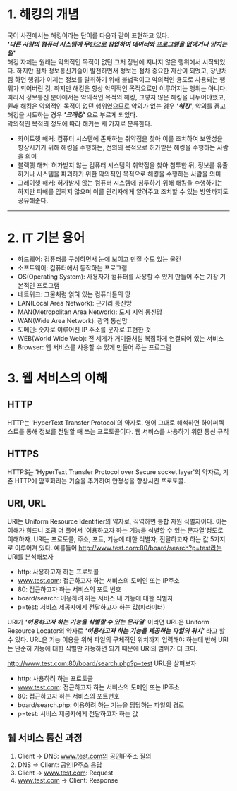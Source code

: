 # 1. 해킹의 개념
국어 사전에서는 해킹이라는 단어를 다음과 같이 표현하고 있다.<br>***'다른 사람의 컴퓨터 시스템에 무단으로 침입하여 데이터와 프로그램을 없애거나 망치는 말'***<br>
해킹 자체는 원래는 악의적인 목적이 없던 그저 장난에 지나지 않은 행위에서 시작되었다. 하지만 점차 정보통신기술이 발전하면서 정보는 점차 중요한 자산이 되었고, 장난처럼 하던 행위가 이제는 정보를 탈취하기 위해 불법적이고 악의적인 용도로 사용되는 행위가 되어버린 것. 하지만 해킹은 항상 악의적인 목적으로만 이루어지는 행위는 아니다. 따라서 정보통신 분야에서는 악의적인 목적의 해킹, 그렇지 않은 해킹을 나누어야했고, 원래 해킹은 악의적인 목적이 없던 행위였으므로 악의가 없는 경우 ***'해킹'***, 악의를 품고 해킹을 시도하는 경우 ***'크래킹'*** 으로 부르게 되었다.<br>
악의적인 목적의 정도에 따라 해커는 세 가지로 분류한다.
* 화이트햇 해커: 컴퓨터 시스템에 존재하는 취약점을 찾아 이를 조치하여 보안성을 향상시키기 위해 해킹을 수행하는, 선의의 목적으로 허가받은 해킹을 수행하는 사람을 의미
* 블랙햇 해커: 허가받지 않는 컴퓨터 시스템의 취약점을 찾아 침투한 뒤, 정보를 유출하거나 시스템을 파괴하기 위한 악의적인 목적으로 해킹을 수행하는 사람을 의미
* 그레이햇 해커: 허가받지 않는 컴퓨터 시스템에 침투하기 위해 해킹을 수행하기는 하지만 피해를 입히지 않으며 이를 관리자에게 알려주고 조치할 수 있는 방안까지도 공유해준다.
---
# 2. IT 기본 용어
* 하드웨어: 컴퓨터를 구성하면서 눈에 보이고 만질 수도 있는 물건
* 소프트웨어: 컴퓨터에서 동작하는 프로그램
* OS(Operating System): 사용자가 컴퓨터를 사용할 수 있게 만들어 주는 가장 기본적인 프로그램
* 네트워크: 그물처럼 얽혀 있는 컴퓨터들의 망
* LAN(Local Area Network): 근거리 통신망
* MAN(Metropolitan Area Network): 도시 지역 통신망
* WAN(Wide Area Network): 광역 통신망
* 도메인: 숫자로 이루어진 IP 주소를 문자로 표현한 것
* WEB(World Wide Web): 전 세계가 거미줄처럼 복잡하게 연결되어 있는 서비스
* Browser: 웹 서비스를 사용할 수 있게 만들어 주는 프로그램

# 3. 웹 서비스의 이해
## HTTP
HTTP는 'HyperText Transfer Protocol'의 약자로, 영어 그대로 해석하면 하이퍼텍스트를 통해 정보를 전달할 때 쓰는 프로토콜이다. 웹 서비스를 사용하기 위한 통신 규칙

## HTTPS
HTTPS는 'HyperText Transfer Protocol over Secure socket layer'의 약자로, 기존 HTTP에 암호화라는 기술을 추가하여 안정성을 향상시킨 프로토콜.

## URI, URL
URI는 Uniform Resource Identifier의 약자로, 직역하면 통합 자원 식별자이다. 이는 이해가 힘드니 조금 더 풀어서 '이용하고자 하는 기능을 식별할 수 있는 문자열'정도로 이해하자. URI는 프로토콜, 주소, 포트, 기능에 대한 식별자, 전달하고자 하는 값 5가지로 이루어져 있다.
예를들어 http://www.test.com:80/board/search?p=test라는 URI를 분석해보자
* http: 사용하고자 하는 프로토콜
* www.test.com: 접근하고자 하는 서비스의 도메인 또는 IP주소
* 80: 접근하고자 하는 서비스의 포트 번호
* board/search: 이용하려 하는 서비스 내 기능에 대한 식별자
* p=test: 서비스 제공자에게 전달하고자 하는 값(파라미터)<br>

URI가 ***'이용하고자 하는 기능을 식별할 수 있는 문자열'*** 이라면 URL은 Uniform Resource Locator의 약자로 ***'이용하고자 하는 기능을 제공하는 파일의 위치'*** 라고 할 수 있다. URL은 기능 이용을 위해 파일의 구체적인 위치까지 입력해야 하는데 반해 URI는 단순히 기능에 대한 식별만 가능하면 되기 때문에 URI의 범위가 더 크다.

http://www.test.com:80/board/search.php?p=test URL을 살펴보자
* http: 사용하려 하는 프로토콜
* www.test.com: 접근하고자 하는 서비스의 도메인 또는 IP주소
* 80: 접근하고자 하는 서비스의 포트번호
* board/search.php: 이용하려 하는 기능을 담당하는 파일의 경로
* p=test: 서비스 제공자에게 전달하고자 하는 값

## 웹 서비스 통신 과정
1. Client -> DNS: www.test.com의 공인IP주소 질의
2. DNS -> Client: 공인IP주소 응답
3. Client -> www.test.com: Request
4. www.test.com -> Client: Response